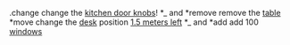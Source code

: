 .change change the [kitchen door    knobs](object)! *_ and *remove remove  the [table](object)
*move change the [desk](object) position [1.5 meters left](direction) *_ and *add add 100 [windows](object)